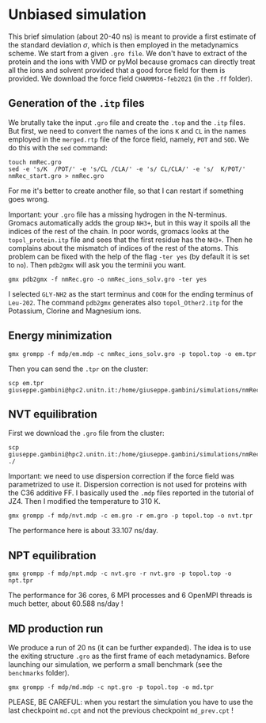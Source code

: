 
# Unbiased simulation

This brief simulation (about 20-40 ns) is meant to provide a first estimate of the standard deviation $\sigma$, which is then employed in the metadynamics scheme. We start from a given `.gro file`. We don't have to extract of the protein and the ions with VMD or pyMol because gromacs can directly treat all the ions and solvent provided that a good force field for them is provided. We download the force field `CHARMM36-feb2021` (in the `.ff` folder). 

## Generation of the `.itp` files
We brutally take the input `.gro` file and create the `.top` and the `.itp` files. But first, we need to convert the names of the ions `K` and `CL` in the names employed in the `merged.rtp` file of the force field, namely, `POT` and `SOD`. We do this with the `sed` command:
```
touch nmRec.gro
sed -e 's/K  /POT/' -e 's/CL /CLA/' -e 's/ CL/CLA/' -e 's/  K/POT/' nmRec_start.gro > nmRec.gro
```
For me it's better to create another file, so that I can restart if something goes wrong. 

Important: your `.gro` file has a missing hydrogen in the N-terminus. Gromacs automatically adds the group `NH3+`, but in this way it spoils all the indices of the rest of the chain. In poor words, gromacs looks at the `topol_protein.itp` file and sees that the first residue has the `NH3+`. Then he complains about the mismatch of indices of the rest of the atoms. This problem can be fixed with the help of the flag `-ter yes` (by default it is set to `no`). Then `pdb2gmx` will ask you the terminii you want. 

```
gmx pdb2gmx -f nmRec.gro -o nmRec_ions_solv.gro -ter yes
```

I selected `GLY-NH2` as the start terminus and `COOH` for the ending terminus of `Leu-202`. The command `pdb2gmx` generates also `topol_Other2.itp` for the Potassium, Clorine and Magnesium ions.

## Energy minimization
```
gmx grompp -f mdp/em.mdp -c nmRec_ions_solv.gro -p topol.top -o em.tpr
```
Then you can send the `.tpr` on the cluster:
```
scp em.tpr giuseppe.gambini@hpc2.unitn.it:/home/giuseppe.gambini/simulations/nmRec_Ca
```

## NVT equilibration 
First we download the `.gro` file from the cluster:
```
scp giuseppe.gambini@hpc2.unitn.it:/home/giuseppe.gambini/simulations/nmRec_Ca/em.gro ./
```

Important: we need to use dispersion correction if the force field was parametrized to use it. Dispersion correction is not used for proteins with the C36 additive FF. I basically used the `.mdp` files reported in the tutorial of JZ4. Then I modified the temperature to 310 K.
```
gmx grompp -f mdp/nvt.mdp -c em.gro -r em.gro -p topol.top -o nvt.tpr
```
The performance here is about 33.107 ns/day.

## NPT equilibration
```
gmx grompp -f mdp/npt.mdp -c nvt.gro -r nvt.gro -p topol.top -o npt.tpr
```
The performance for 36 cores, 6 MPI processes and 6 OpenMPI threads is much better, about 60.588 ns/day !

## MD production run
We produce a run of 20 ns (it can be further expanded). The idea is to use the exiting structure `.gro` as the first frame of each metadynamics. Before launching our simulation, we perform a small benchmark (see the `benchmarks` folder).  
```
gmx grompp -f mdp/md.mdp -c npt.gro -p topol.top -o md.tpr
```
PLEASE, BE CAREFUL: when you restart the simulation you have to use the last checkpoint `md.cpt` and not the previous checkpoint `md_prev.cpt` ! 
